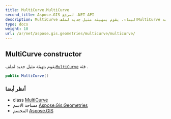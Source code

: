 ```yaml
---
title: MultiCurve.MultiCurve
second_title: Aspose.GIS لمرجع .NET API
description: MultiCurve البناء. يقوم بتهيئة مثيل جديد لملفMultiCurve فئة .
type: docs
weight: 10
url: /ar/net/aspose.gis.geometries/multicurve/multicurve/
---
```

## MultiCurve constructor

يقوم بتهيئة مثيل جديد لملف[`MultiCurve`](../) فئة .

```csharp
public MultiCurve()
```

### أنظر أيضا

* class [MultiCurve](../)
* مساحة الاسم [Aspose.Gis.Geometries](../../multicurve/)
* المجسم [Aspose.GIS](../../../)


